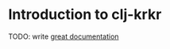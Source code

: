 # Introduction to clj-krkr

TODO: write [great documentation](http://jacobian.org/writing/what-to-write/)
